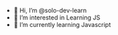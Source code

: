 - 👋 Hi, I’m @solo-dev-learn
- 👀 I’m interested in Learning JS
- 🌱 I’m currently learning Javascript


<!---
solo-dev-learn/solo-dev-learn is a ✨ special ✨ repository because its `README.md` (this file) appears on your GitHub profile.
You can click the Preview link to take a look at your changes.
--->
